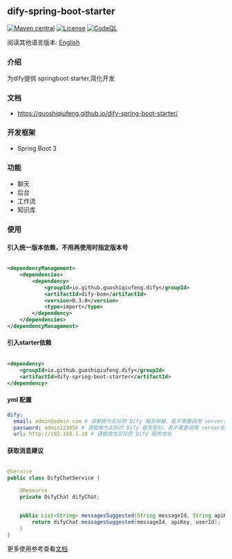 ## dify-spring-boot-starter

[![Maven central](https://img.shields.io/maven-central/v/io.github.guoshiqiufeng.dify/dify-spring-boot-starter.svg?style=flat-square)](https://search.maven.org/search?q=g:io.github.guoshiqiufeng.dify%20AND%20a:dify-spring-boot-starter)
[![License](https://img.shields.io/:license-apache-brightgreen.svg?style=flat-square)](http://www.apache.org/licenses/LICENSE-2.0.html)
[![CodeQL](https://github.com/guoshiqiufeng/dify-spring-boot-starter/actions/workflows/github-code-scanning/codeql/badge.svg)](https://github.com/guoshiqiufeng/dify-spring-boot-starter/actions/workflows/github-code-scanning/codeql)

阅读其他语言版本: [English](README.md)

### 介绍

为dify提供 springboot starter,简化开发

### 文档

- https://guoshiqiufeng.github.io/dify-spring-boot-starter/

### 开发框架

- Spring Boot 3

### 功能

- 聊天
- 后台
- 工作流
- 知识库

### 使用

#### 引入统一版本依赖，不用再使用时指定版本号

```xml

<dependencyManagement>
    <dependencies>
        <dependency>
            <groupId>io.github.guoshiqiufeng.dify</groupId>
            <artifactId>dify-bom</artifactId>
            <version>0.3.0</version>
            <type>import</type>
        </dependency>
    </dependencies>
</dependencyManagement>
```

#### 引入starter依赖

```xml

<dependency>
    <groupId>io.github.guoshiqiufeng.dify</groupId>
    <artifactId>dify-spring-boot-starter</artifactId>
</dependency>
```

#### yml 配置

```yaml
dify:
  email: admin@admin.com # 请替换为实际的 Dify 服务邮箱，若不需要调用 server相关接口可不填
  password: admin123456 # 请替换为实际的 Dify 服务密码，若不需要调用 server相关接口可不填
  url: http://192.168.1.10 # 请替换为实际的 Dify 服务地址
```

#### 获取消息建议

```java

@Service
public class DifyChatService {

    @Resource
    private DifyChat difyChat;


    public List<String> messagesSuggested(String messageId, String apiKey, String userId) {
        return difyChat.messagesSuggested(messageId, apiKey, userId);
    }
}
```

更多使用参考查看[文档](https://guoshiqiufeng.github.io/dify-spring-boot-starter/zh/)




